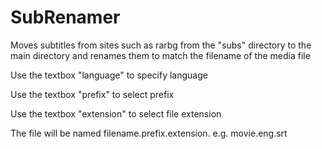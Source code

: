 # SubRenamer
Moves subtitles from sites such as rarbg from the "subs" directory to the main directory and renames them to match the filename of the media file

Use the textbox "language" to specify language

Use the textbox "prefix" to select prefix

Use the textbox "extension" to select file extension

The file will be named filename.prefix.extension. e.g. movie.eng.srt
